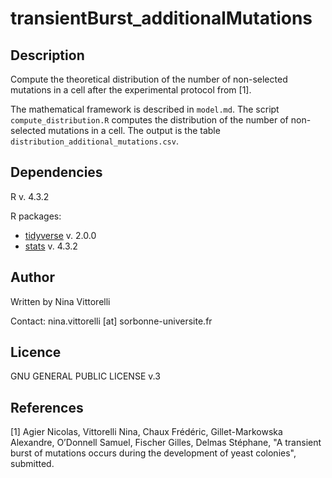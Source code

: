 # transientBurst_additionalMutations

## Description
Compute the theoretical distribution of the number of non-selected mutations in a cell after the experimental protocol from [1].

The mathematical framework is described in `model.md`. The script `compute_distribution.R` computes the distribution of the number of non-selected mutations in a cell. The output is the table `distribution_additional_mutations.csv`.

## Dependencies
R v. 4.3.2

R packages: 
- [tidyverse](https://doi.org/10.21105/joss.01686) v. 2.0.0 
- [stats](https://www.R-project.org/) v. 4.3.2

## Author
Written by Nina Vittorelli

Contact: nina.vittorelli [at] sorbonne-universite.fr

## Licence 
GNU GENERAL PUBLIC LICENSE v.3

## References
[1] Agier Nicolas, Vittorelli Nina, Chaux Frédéric, Gillet-Markowska Alexandre, O’Donnell Samuel, Fischer Gilles, Delmas Stéphane, "A transient burst of mutations occurs during the development of yeast colonies", submitted.
